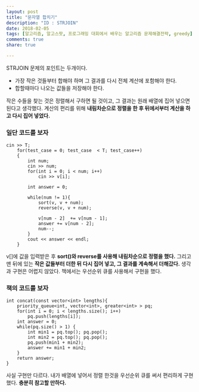 ```yaml
---
layout: post
title: "문자열 합치기"
description: "ID : STRJOIN"
date: 2018-02-05
tags: [알고리즘, 알고스팟, 프로그래밍 대회에서 배우는 알고리즘 문제해결전략, greedy]
comments: true
share: true

---
```


STRJOIN 문제의 포인트는 두개이다.
* 가장 작은 것들부터 합해야 하며 그 결과를 다시 전체 계산에 포함해야 한다.
* 합할때마다 나오는 값들을 저장해야 한다.

작은 수들을 찾는 것은 정렬해서 구하면 될 것이고, 그 결과는 원래 배열에 집어 넣으면 된다고 생각했다. 계산의 편리를 위해 **내림차순으로 정렬을 한 후 뒤에서부터 계산을 하고 다시 집어 넣었다.**

### 일단 코드를 보자

    cin >> T;
        for(test_case = 0; test_case  < T; test_case++)
        {
            int num;
            cin >> num;
            for(int i = 0; i < num; i++)
                cin >> v[i];

            int answer = 0;

            while(num != 1){
                sort(v, v + num);
                reverse(v, v + num);

                v[num - 2]  += v[num - 1];
                answer += v[num - 2];
                num--;
            }
            cout << answer << endl;
        }

v[]에 값을 입력받은 후 **sort()와 reverse를 사용해 내림차순으로 정렬을 했다.** 그리고 맨 뒤에 있는 **작은 값들부터 더한 뒤 다시 집어 넣고, 그 결과를 계속해서 더해갔다.**
생각과 구현은 어렵지 않았다. 책에서는 우선순위 큐를 사용해서 구현을 했다.

### 책의 코드를 보자
    int concat(const vector<int> lengths){
        priority_queue<int, vector<int>, greater<int> > pq;
        for(int i = 0; i < lengths.size(); i++)
            pq.push(lengths[i]);
        int answer = 0;
        while(pq.size() > 1) {
            int min1 = pq.top(); pq.pop();
            int min2 = pq.top(); pq.pop();
            pq.push(min1 + min2);
            answer += min1 + min2;
        }
        return answer;
    }

사실 구현만 다르다. 내가 배열에 넣어서 정렬 한것을 우선순위 큐를 써서 편리하게 구현했다. **충분히 참고할 만하다.**
